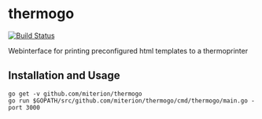 # thermogo
[![Build Status](https://travis-ci.com/miterion/thermogo.svg?branch=master)](https://travis-ci.com/miterion/thermogo)

Webinterface for printing preconfigured html templates to a thermoprinter

## Installation and Usage
```
go get -v github.com/miterion/thermogo
go run $GOPATH/src/github.com/miterion/thermogo/cmd/thermogo/main.go -port 3000
```
